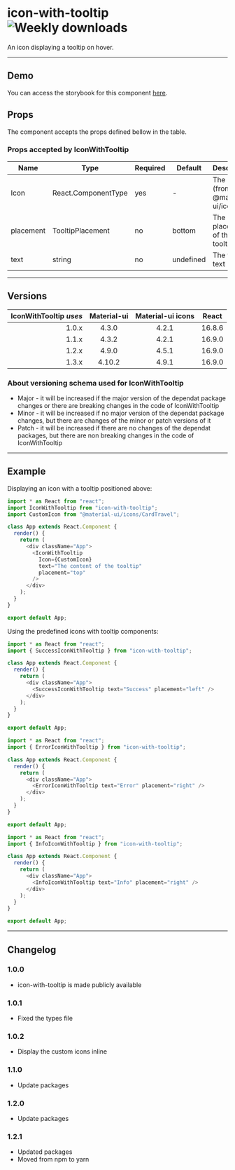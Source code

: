 # icon-with-tooltip ![Weekly downloads](https://img.shields.io/npm/dw/icon-with-tooltip "Weekly downloads")

An icon displaying a tooltip on hover.

---

## Demo

You can access the storybook for this component [here](https://iulian-radu-at.github.io/icon-with-tooltip/).

## Props

The component accepts the props defined bellow in the table.

### Props accepted by IconWithTooltip

| Name      | Type                              | Required | Default   | Description                        |
| --------- | --------------------------------- | -------- | --------- | ---------------------------------- |
| Icon      | React.ComponentType<SvgIconProps> | yes      | -         | The icon (from @material-ui/icons) |
| placement | TooltipPlacement                  | no       | bottom    | The placement of the tooltip text  |
| text      | string                            | no       | undefined | The tooltip text                   |

---

## Versions

| IconWithTooltip _uses_ | Material-ui | Material-ui icons | React  |
| ---------------------: | :---------: | :---------------: | :----: |
|                  1.0.x |    4.3.0    |       4.2.1       | 16.8.6 |
|                  1.1.x |    4.3.2    |       4.2.1       | 16.9.0 |
|                  1.2.x |    4.9.0    |       4.5.1       | 16.9.0 |
|                  1.3.x |   4.10.2    |       4.9.1       | 16.9.0 |

### About versioning schema used for IconWithTooltip

- Major - it will be increased if the major version of the dependat package changes or there are breaking changes in the code of IconWithTooltip
- Minor - it will be increased if no major version of the dependat package changes, but there are changes of the minor or patch versions of it
- Patch - it will be increased if there are no changes of the dependat packages, but there are non breaking changes in the code of IconWithTooltip

---

## Example

Displaying an icon with a tooltip positioned above:

```js
import * as React from "react";
import IconWithTooltip from "icon-with-tooltip";
import CustomIcon from "@material-ui/icons/CardTravel";

class App extends React.Component {
  render() {
    return (
      <div className="App">
        <IconWithTooltip
          Icon={CustomIcon}
          text="The content of the tooltip"
          placement="top"
        />
      </div>
    );
  }
}

export default App;
```

Using the predefined icons with tooltip components:

```js
import * as React from "react";
import { SuccessIconWithTooltip } from "icon-with-tooltip";

class App extends React.Component {
  render() {
    return (
      <div className="App">
        <SuccessIconWithTooltip text="Success" placement="left" />
      </div>
    );
  }
}

export default App;
```

```js
import * as React from "react";
import { ErrorIconWithTooltip } from "icon-with-tooltip";

class App extends React.Component {
  render() {
    return (
      <div className="App">
        <ErrorIconWithTooltip text="Error" placement="right" />
      </div>
    );
  }
}

export default App;
```

```js
import * as React from "react";
import { InfoIconWithTooltip } from "icon-with-tooltip";

class App extends React.Component {
  render() {
    return (
      <div className="App">
        <InfoIconWithTooltip text="Info" placement="right" />
      </div>
    );
  }
}

export default App;
```

---

## Changelog

### 1.0.0

- icon-with-tooltip is made publicly available

### 1.0.1

- Fixed the types file

### 1.0.2

- Display the custom icons inline

### 1.1.0

- Update packages

### 1.2.0

- Update packages

### 1.2.1

- Updated packages
- Moved from npm to yarn
